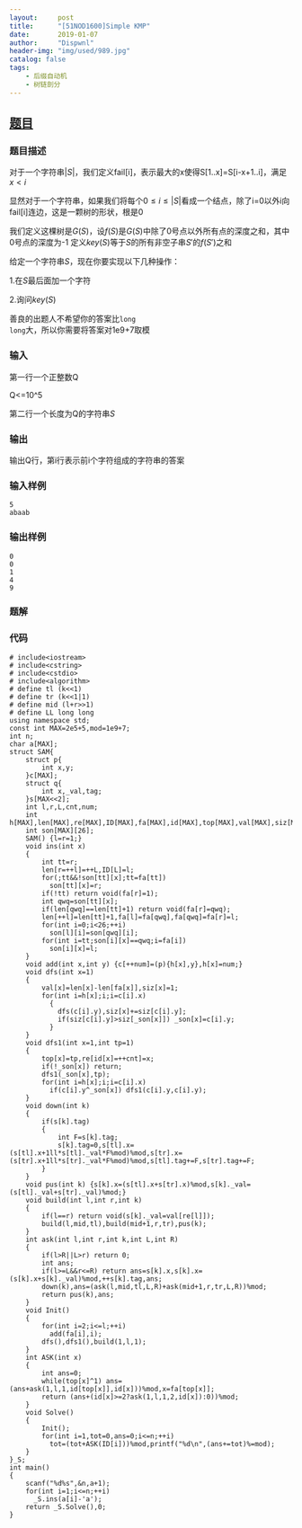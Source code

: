 ```yaml
---
layout:     post
title:      "[51NOD1600]Simple KMP"
date:       2019-01-07
author:     "Dispwnl"
header-img: "img/used/989.jpg"
catalog: false
tags:
    - 后缀自动机
    - 树链剖分
---
```

## [题目](http://www.51nod.com/Challenge/Problem.html#!#problemId=1600)
### 题目描述
对于一个字符串$\vert S\vert$，我们定义fail[i]，表示最大的x使得S[1..x]=S[i-x+1..i]，满足$x<i$

显然对于一个字符串，如果我们将每个$0\le i\le\vert S\vert$看成一个结点，除了i=0以外i向fail[i]连边，这是一颗树的形状，根是0

我们定义这棵树是$G(S)$，设$f(S)$是$G(S)$中除了0号点以外所有点的深度之和，其中0号点的深度为-1
定义$key(S)$等于$S$的所有非空子串$S'$的$f(S')$之和

给定一个字符串$S$，现在你要实现以下几种操作：

1.在$S$最后面加一个字符

2.询问$key(S)$

善良的出题人不希望你的答案比<code>long long</code>大，所以你需要将答案对1e9+7取模

### 输入
第一行一个正整数Q

Q<=10^5

第二行一个长度为Q的字符串$S$
### 输出
输出Q行，第i行表示前i个字符组成的字符串的答案
### 输入样例
```
5
abaab
```
### 输出样例
```
0
0
1
4
9
```
### 题解


### 代码
```
# include<iostream>
# include<cstring>
# include<cstdio>
# include<algorithm>
# define tl (k<<1)
# define tr (k<<1|1)
# define mid (l+r>>1)
# define LL long long
using namespace std;
const int MAX=2e5+5,mod=1e9+7;
int n;
char a[MAX];
struct SAM{
	struct p{
		int x,y;
	}c[MAX];
	struct q{
		int x,_val,tag;
	}s[MAX<<2];
	int l,r,L,cnt,num;
	int h[MAX],len[MAX],re[MAX],ID[MAX],fa[MAX],id[MAX],top[MAX],val[MAX],siz[MAX],_son[MAX];
	int son[MAX][26];
	SAM() {l=r=1;}
	void ins(int x)
	{
		int tt=r;
		len[r=++l]=++L,ID[L]=l;
		for(;tt&&!son[tt][x];tt=fa[tt])
		  son[tt][x]=r;
		if(!tt) return void(fa[r]=1);
		int qwq=son[tt][x];
		if(len[qwq]==len[tt]+1) return void(fa[r]=qwq);
		len[++l]=len[tt]+1,fa[l]=fa[qwq],fa[qwq]=fa[r]=l;
		for(int i=0;i<26;++i)
		  son[l][i]=son[qwq][i];
		for(int i=tt;son[i][x]==qwq;i=fa[i])
		  son[i][x]=l;
	}
	void add(int x,int y) {c[++num]=(p){h[x],y},h[x]=num;}
	void dfs(int x=1)
	{
		val[x]=len[x]-len[fa[x]],siz[x]=1;
		for(int i=h[x];i;i=c[i].x)
		  {
		  	dfs(c[i].y),siz[x]+=siz[c[i].y];
		  	if(siz[c[i].y]>siz[_son[x]]) _son[x]=c[i].y;
		  }
	}
	void dfs1(int x=1,int tp=1)
	{
		top[x]=tp,re[id[x]=++cnt]=x;
		if(!_son[x]) return;
		dfs1(_son[x],tp);
		for(int i=h[x];i;i=c[i].x)
		  if(c[i].y^_son[x]) dfs1(c[i].y,c[i].y);
	}
	void down(int k)
	{
		if(s[k].tag)
		{
			int F=s[k].tag;
			s[k].tag=0,s[tl].x=(s[tl].x+1ll*s[tl]._val*F%mod)%mod,s[tr].x=(s[tr].x+1ll*s[tr]._val*F%mod)%mod,s[tl].tag+=F,s[tr].tag+=F;
		}
	}
	void pus(int k) {s[k].x=(s[tl].x+s[tr].x)%mod,s[k]._val=(s[tl]._val+s[tr]._val)%mod;}
	void build(int l,int r,int k)
	{
		if(l==r) return void(s[k]._val=val[re[l]]);
		build(l,mid,tl),build(mid+1,r,tr),pus(k);
	}
	int ask(int l,int r,int k,int L,int R)
	{
		if(l>R||L>r) return 0;
		int ans;
		if(l>=L&&r<=R) return ans=s[k].x,s[k].x=(s[k].x+s[k]._val)%mod,++s[k].tag,ans;
		down(k),ans=(ask(l,mid,tl,L,R)+ask(mid+1,r,tr,L,R))%mod;
		return pus(k),ans;
	}
	void Init()
	{
		for(int i=2;i<=l;++i)
		  add(fa[i],i);
		dfs(),dfs1(),build(1,l,1);
	}
	int ASK(int x)
	{
		int ans=0;
		while(top[x]^1) ans=(ans+ask(1,l,1,id[top[x]],id[x]))%mod,x=fa[top[x]];
		return (ans+(id[x]>=2?ask(1,l,1,2,id[x]):0))%mod;
	}
	void Solve()
	{
		Init();
		for(int i=1,tot=0,ans=0;i<=n;++i)
		  tot=(tot+ASK(ID[i]))%mod,printf("%d\n",(ans+=tot)%=mod);
	}
}_S;
int main()
{
	scanf("%d%s",&n,a+1);
	for(int i=1;i<=n;++i)
	  _S.ins(a[i]-'a');
	return _S.Solve(),0;
}
```
